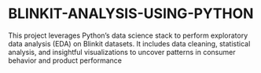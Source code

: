 # BLINKIT-ANALYSIS-USING-PYTHON 
This project leverages Python’s data science stack to perform exploratory data analysis (EDA) on Blinkit datasets. It includes data cleaning, statistical analysis, and insightful visualizations to uncover patterns in consumer behavior and product performance
